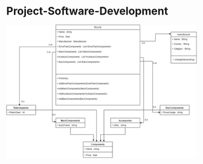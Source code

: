 # Project-Software-Development
![](https://github.com/ChiggyyWiggyyy/Project-Software-Development/blob/main/UML%20Bicycle%20(Assignment).png)
